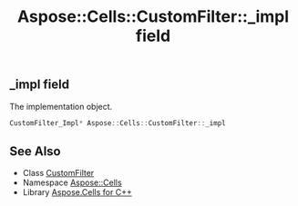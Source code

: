 ﻿---
title: Aspose::Cells::CustomFilter::_impl field
linktitle: _impl
second_title: Aspose.Cells for C++ API Reference
description: 'Aspose::Cells::CustomFilter::_impl field. The implementation object in C++.'
type: docs
weight: 800
url: /cpp/aspose.cells/customfilter/_impl/
---
## _impl field


The implementation object.

```cpp
CustomFilter_Impl* Aspose::Cells::CustomFilter::_impl
```

## See Also

* Class [CustomFilter](../)
* Namespace [Aspose::Cells](../../)
* Library [Aspose.Cells for C++](../../../)
